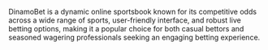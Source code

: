 DinamoBet is a dynamic online sportsbook known for its competitive odds across a wide range of sports, user-friendly interface, and robust live betting options, making it a popular choice for both casual bettors and seasoned wagering professionals seeking an engaging betting experience.